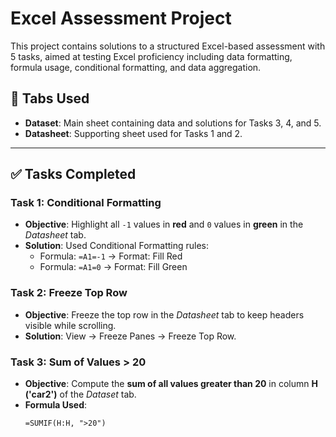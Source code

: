 # Excel Assessment Project

This project contains solutions to a structured Excel-based assessment with 5 tasks, aimed at testing Excel proficiency including data formatting, formula usage, conditional formatting, and data aggregation.

## 📁 Tabs Used

- **Dataset**: Main sheet containing data and solutions for Tasks 3, 4, and 5.
- **Datasheet**: Supporting sheet used for Tasks 1 and 2.

---

## ✅ Tasks Completed

### **Task 1: Conditional Formatting**
- **Objective**: Highlight all `-1` values in **red** and `0` values in **green** in the *Datasheet* tab.
- **Solution**: Used Conditional Formatting rules:
  - Formula: `=A1=-1` → Format: Fill Red
  - Formula: `=A1=0` → Format: Fill Green

### **Task 2: Freeze Top Row**
- **Objective**: Freeze the top row in the *Datasheet* tab to keep headers visible while scrolling.
- **Solution**: View → Freeze Panes → Freeze Top Row.

### **Task 3: Sum of Values > 20**
- **Objective**: Compute the **sum of all values greater than 20** in column **H ('car2')** of the *Dataset* tab.
- **Formula Used**:
  ```excel
  =SUMIF(H:H, ">20")
